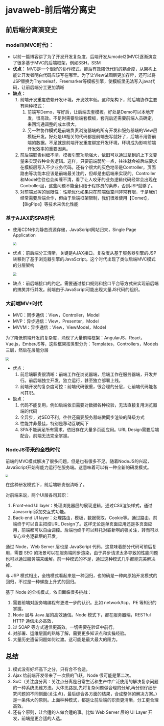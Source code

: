 # javaweb-前后端分离史


## 前后端分离演变史

### **model1(MVC时代)：**

* 以前一篇博客讲了为了开发开发复杂度，后端开发从model2(MVC)逐渐演变了很多基于MVC的后端框架，例如SSH，SSM
* **优点：** MVC是一个很好的协作模式，能后有效降低代码的耦合度，从架构上能让开发者明白代码应该写在哪里。为了让View试图层更加存粹，还可以将JSP替换为Thymeleaf，Freemarker等模板引擎，使模板里无法写入java代码，让前后端分工更加清晰
* **缺点：**
  1. 前端开发重度依赖开发环境，开发效率低。这种架构下，前后端协作主要有两种模式：
     1. 前端写Demo，写好后，让后端去套模板。好处是Demo可以本地开发，很高效。不足时需要后端套模板，套完后还需要前端人员确定，来回沟通调整的成本很大。
     2. 另一种协作模式是前端负责浏览器端的所有开发和服务器端的View层模板开发。好处是UI相关的代码都是前端去写就好了，后端不用管前端的数据。不足就是前端开发重度绑定开发环境，环境成为影响前端开发效率的重要因素。
  2. 前后端职责纠缠不清，模板引擎功能强大，依旧可以通过拿到的上下文变量来实现各种业务逻辑。这样，只要前端弱势一点，往往就会被后端要求在模板层写入不少业务代码。还有个很大的灰色地带是Controller，页面路由等功能本应该是前端最关注的，但却是由后端来实现的。Controller和Model往往也会纠缠不清，看了让人咬牙的业务逻辑代码经常会出现在Controller层，这些问题不能全纠结于程序员的素养，否则JSP就够了。
  3. 对前端发挥的局限性：性能优化如果只在前端做空间非常有限，于是我们经常需要后端合作，但由于后端框架限制，我们很难使用【Comet】，【BigPipe】等技术来优化性能

### 基于AJAX的SPA时代

* 使用CDN作为静态资源存储，JavaScript网站归来，Single Page Application

  <img src="https://jack-blog-img.obs.cn-north-4.myhuaweicloud.com/github-page/img20220521223928.png" style="zoom: 67%;" />

* 优点：前后端分工清晰，关键是AJAX接口。复杂度从基于服务器引擎的JSP转移到了基于浏览器引擎的JavaScript。这个时代出现了类似后端MVC模式的分层架构

  <img src="https://jack-blog-img.obs.cn-north-4.myhuaweicloud.com/github-page/img20220521223943.png" style="zoom:67%;" />

* 缺点：前后端接口的约定。需要通过接口规则和接口平台等方式来实现前后端的搞笑并行并发。前端由于JavaScript可能出现大量JS代码的组织。

### 大前端MV*时代

* MVC：同步通信：View，Controller，Model
* MVP：异步通信：View，Presenter，Model
* MVVM：异步通信：View，ViewModel，Model

为了降低前端开发的复杂度，涌现了大量前端框架：AngularJS，React，Vue.js，EmberJS等，这些框架按类型分为：Templates，Controllers，Models三层，然后在层能分层

<img src="https://jack-blog-img.obs.cn-north-4.myhuaweicloud.com/github-page/img20220521224000.png" style="zoom:67%;" />

* 优点：
  1. 前后端职责很清晰：前端工作在浏览器端，后端工作在服务器端，开发并行。前后端独立开发，独立运行，甚至独立部署上线。
  2. 前端开发的复杂度可控：前端代码很重，很合理的分层，让前端代码能各司其职。
* 缺点：
  1. 代码不能复用，例如后端依旧需要对数据各种校验，无法直接复用浏览器端的代码
  2. 全异步，对SEO不利，往往还需要服务器端做同步渲染的降级方式
  3. 性能并非最佳，特别是移动互联网下
  4. SPA不能满足所有需求，依旧存在大量多页面应用。URL Design需要后端配合，前端无法完全掌握。

### NodeJS带来的全栈时代

前端的MVC模式解决了很多问题，但是也有很多不足。随着NodeJS的兴起，JavaScript开始有能力运行在服务端。这意味着可以有一种全新的研发模式。

<img src="https://jack-blog-img.obs.cn-north-4.myhuaweicloud.com/github-page/img20220521224008.png" style="zoom:50%;" />

在这种研发模式下，前后端职责很清晰了。

对前端来说，两个UI层各司其职：

1. Front-end UI layer：处理浏览器层的展现逻辑，通过CSS渲染样式，通过Javascript添加交互式功能。
2. Back-end UI layer：处理路由，模板，数据获取，Cookie等。通过路由，前端终于可以自主把控URL Design了。这样无论是单页面应用还是多页面应用，前端都可以自由调控。后端也终于可以拜托对崭新啊的强关注，转而可以专心业务逻辑层的开发。

通过 Node，Web Server 层也是 JavaScript 代码，这意味着部分代码可前后复用，需要 SEO 的场景可以在服务端同步渲染，由于异步请求太多导致的性能问题也可以通过服务端来缓解。前一种模式的不足，通过这种模式几乎都能完美解决掉。

与 JSP 模式相比，全栈模式看起来是一种回归，也的确是一种向原始开发模式的回归，不过是一种螺旋上升式的回归。

基于 Node 的全栈模式，依旧面临很多挑战：

1. 需要前端对服务端编程有更进一步的认识。比如 network/tcp、PE 等知识的掌握。
2. Node 层与 Java 层的高效通信。Node 模式下，都在服务器端，RESTful HTTP 通信未必高效，
3. 过 SOAP 等方式通信更高效。一切需要在验证中前行。
4. 对部署、运维层面的熟练了解，需要更多知识点和实操经验。
5. 大量历史遗留问题如何过渡。这可能是最大最大的阻力。

## 总结

1. 模式没有好坏高下之分，只有合不合适。
2. Ajax 给前端开发带来了一次质的飞跃，Node 很可能是第二次。
3. SoC（关注度分离：关注点分离是日常生活和生产中广泛使用的解决复杂问题的一种系统思维方法。大体思路是,先将复杂问题做合理的分解,再分别仔细研究问题的不同侧面(关注点)，最后综合各方面的结果，合成整体的解决方案。） 是一条伟大的原则。上面种种模式，都是让前后端的职责更清晰，分工更合理高效。
4. 还有个原则，让合适的人做合适的事。比如 Web Server 层的 UI Layer 开发，前端是更合适的人选。


